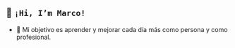 ##  👋 ```¡Hi, I’m Marco!```

- 👀 Mi objetivo es aprender y mejorar cada día más como persona y como profesional.

<!---
marco-96-dev/marco-96-dev is a ✨ special ✨ repository because its `README.md` (this file) appears on your GitHub profile.
You can click the Preview link to take a look at your changes.
--->
